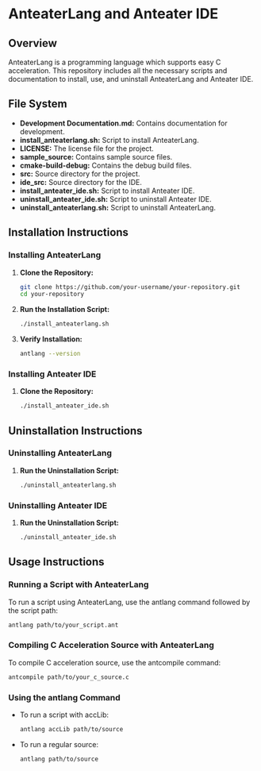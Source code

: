 # AnteaterLang and Anteater IDE

## Overview

AnteaterLang is a programming language which supports easy C acceleration. This repository includes all the necessary scripts and documentation to install, use, and uninstall AnteaterLang and Anteater IDE.

## File System

- **Development Documentation.md:** Contains documentation for development.
- **install_anteaterlang.sh:** Script to install AnteaterLang.
- **LICENSE:** The license file for the project.
- **sample_source:** Contains sample source files.
- **cmake-build-debug:** Contains the debug build files.
- **src:** Source directory for the project.
- **ide_src:** Source directory for the IDE.
- **install_anteater_ide.sh:** Script to install Anteater IDE.
- **uninstall_anteater_ide.sh:** Script to uninstall Anteater IDE.
- **uninstall_anteaterlang.sh:** Script to uninstall AnteaterLang.

## Installation Instructions

### Installing AnteaterLang

1. **Clone the Repository:**
   ```sh
   git clone https://github.com/your-username/your-repository.git
   cd your-repository
    ```
   
2. **Run the Installation Script:**
    ```sh
    ./install_anteaterlang.sh
    ```
   
3. **Verify Installation:**
    ```sh
    antlang --version
    ```
   
### Installing Anteater IDE

1. **Clone the Repository:**
   ```sh
   ./install_anteater_ide.sh
   ```
   
## Uninstallation Instructions

### Uninstalling AnteaterLang

1. **Run the Uninstallation Script:**
    ```sh
    ./uninstall_anteaterlang.sh
    ```
   
### Uninstalling Anteater IDE

1. **Run the Uninstallation Script:**
    ```sh
    ./uninstall_anteater_ide.sh
    ```
   
## Usage Instructions

### Running a Script with AnteaterLang

To run a script using AnteaterLang, use the antlang command followed by the script path:

```sh
antlang path/to/your_script.ant
```

### Compiling C Acceleration Source with AnteaterLang

To compile C acceleration source, use the antcompile command:

```sh
antcompile path/to/your_c_source.c
```

### Using the antlang Command

- To run a script with accLib:
  ```sh
  antlang accLib path/to/source
  ```
  
- To run a regular source:
  ```sh
  antlang path/to/source
  ```
  
